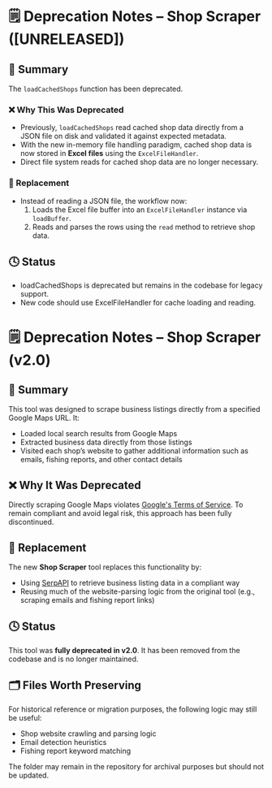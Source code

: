 # 🗒️ Deprecation Notes – Shop Scraper ([UNRELEASED])

## 🧾 Summary

The `loadCachedShops` function has been deprecated.

### ❌ Why This Was Deprecated

- Previously, `loadCachedShops` read cached shop data directly from a JSON file on disk and validated it against expected metadata.
- With the new in-memory file handling paradigm, cached shop data is now stored in **Excel files** using the `ExcelFileHandler`.
- Direct file system reads for cached shop data are no longer necessary.

### 🔄 Replacement

- Instead of reading a JSON file, the workflow now:
    1. Loads the Excel file buffer into an `ExcelFileHandler` instance via `loadBuffer`.
    2. Reads and parses the rows using the `read` method to retrieve shop data.

## 🕓 Status

- loadCachedShops is deprecated but remains in the codebase for legacy support. 
- New code should use ExcelFileHandler for cache loading and reading.

# 🗒️ Deprecation Notes – Shop Scraper (v2.0)

## 🧾 Summary

This tool was designed to scrape business listings directly from a specified Google Maps URL. It:

- Loaded local search results from Google Maps
- Extracted business data directly from those listings
- Visited each shop’s website to gather additional information such as emails, fishing reports, and other contact details

## ❌ Why It Was Deprecated

Directly scraping Google Maps violates [Google's Terms of Service](https://mapsplatform.google.com/terms/). To remain compliant and avoid legal risk, this approach has been fully discontinued.

## 🔄 Replacement

The new **Shop Scraper** tool replaces this functionality by:

- Using [SerpAPI](https://serpapi.com/) to retrieve business listing data in a compliant way
- Reusing much of the website-parsing logic from the original tool (e.g., scraping emails and fishing report links)

## 🕓 Status

This tool was **fully deprecated in v2.0**. It has been removed from the codebase and is no longer maintained.

## 🗂️ Files Worth Preserving

For historical reference or migration purposes, the following logic may still be useful:

- Shop website crawling and parsing logic
- Email detection heuristics
- Fishing report keyword matching

The folder may remain in the repository for archival purposes but should not be updated.
